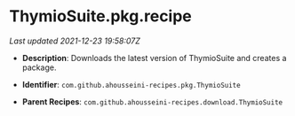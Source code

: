 # ThymioSuite.pkg.recipe

_Last updated 2021-12-23 19:58:07Z_

- **Description**: Downloads the latest version of ThymioSuite and creates a package.

- **Identifier**: `com.github.ahousseini-recipes.pkg.ThymioSuite`

- **Parent Recipes**: `com.github.ahousseini-recipes.download.ThymioSuite`